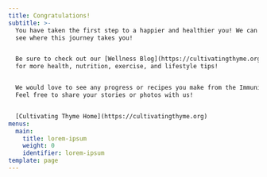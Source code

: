 ```yaml
---
title: Congratulations!
subtitle: >-
  You have taken the first step to a happier and healthier you! We can't wait to
  see where this journey takes you! 


  Be sure to check out our [Wellness Blog](https://cultivatingthyme.org/blogs)
  for more health, nutrition, exercise, and lifestyle tips!


  We would love to see any progress or recipes you make from the Immunity Book!
  Feel free to share your stories or photos with us!


  [Cultivating Thyme Home](https://cultivatingthyme.org)
menus:
  main:
    title: lorem-ipsum
    weight: 0
    identifier: lorem-ipsum
template: page
---
```

